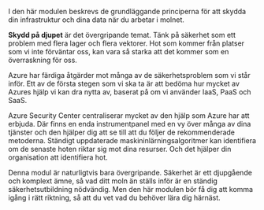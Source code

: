 I den här modulen beskrevs de grundläggande principerna för att skydda din infrastruktur och dina data när du arbetar i molnet.

**Skydd på djupet** är det övergripande temat. Tänk på säkerhet som ett problem med flera lager och flera vektorer. Hot som kommer från platser som vi inte förväntar oss, kan vara så starka att det kommer som en överraskning för oss.

Azure har färdiga åtgärder mot många av de säkerhetsproblem som vi står inför. Ett av de första stegen som vi ska ta är att bedöma hur mycket av Azures hjälp vi kan dra nytta av, baserat på om vi använder IaaS, PaaS och SaaS.

Azure Security Center centraliserar mycket av den hjälp som Azure har att erbjuda. Där finns en enda instrumentpanel med en vy över många av dina tjänster och den hjälper dig att se till att du följer de rekommenderade metoderna. Ständigt uppdaterade maskininlärningsalgoritmer kan identifiera om de senaste hoten riktar sig mot dina resurser. Och det hjälper din organisation att identifiera hot.

Denna modul är naturligtvis bara övergripande. Säkerhet är ett djupgående och komplext ämne, så vad ditt moln än ställs inför är en ständig säkerhetsutbildning nödvändig. Men den här modulen bör få dig att komma igång i rätt riktning, så att du vet vad du behöver lära dig härnäst.
